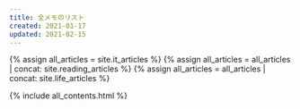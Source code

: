 ```yaml
---
title: 全メモのリスト
created: 2021-01-17
updated: 2021-02-15
---
```

{% assign all_articles = site.it_articles %}
{% assign all_articles = all_articles | concat: site.reading_articles %}
{% assign all_articles = all_articles | concat: site.life_articles %}

{% include all_contents.html %}

